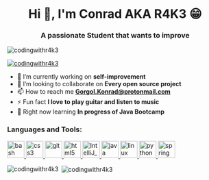 <h1 align="center">Hi 👋, I'm Conrad AKA R4K3 😁</h1>
<h3 align="center">A passionate Student that wants to improve</h3>

<p align="left"> <img src="https://komarev.com/ghpvc/?username=codingwithr4k3&label=Profile%20views&color=0e75b6&style=flat" alt="codingwithr4k3" /> </p>

<p align="left"> <a href="https://github.com/ryo-ma/github-profile-trophy"><img src="https://github-profile-trophy.vercel.app/?username=codingwithr4k3" alt="codingwithr4k3" /></a> </p>

- 🔭 I’m currently working on **self-improvement**
- 👯 I’m looking to collaborate on **Every open source project**
- 📫 How to reach me **Gorgol.Konrad@protonmail.com**
- ⚡ Fun fact **I love to play guitar and listen to music**
- 🧐 Right now learning **In progress of Java Bootcamp**


<h3 align="left">Languages and Tools:</h3>
<p align="left"> <a href="https://www.gnu.org/software/bash/" target="_blank"> <img src="https://www.vectorlogo.zone/logos/gnu_bash/gnu_bash-icon.svg" alt="bash" width="40" height="40"/> </a> <a href="https://www.w3schools.com/css/" target="_blank"> <img src="https://devicons.github.io/devicon/devicon.git/icons/css3/css3-original-wordmark.svg" alt="css3" width="40" height="40"/> </a> <a href="https://git-scm.com/" target="_blank"> <img src="https://www.vectorlogo.zone/logos/git-scm/git-scm-icon.svg" alt="git" width="40" height="40"/> </a> <a href="https://www.w3.org/html/" target="_blank"> <img src="https://devicons.github.io/devicon/devicon.git/icons/html5/html5-original-wordmark.svg" alt="html5" width="40" height="40"/> </a> <a href="https://www.jetbrains.com/idea/" target="_blank"> <img src="https://upload.wikimedia.org/wikipedia/commons/thumb/d/d5/IntelliJ_IDEA_Logo.svg/1200px-IntelliJ_IDEA_Logo.svg.png" alt="IntelliJ_IDEA" width="40" height="40"/> </a> <a href="https://www.java.com" target="_blank"> <img src="https://devicons.github.io/devicon/devicon.git/icons/java/java-original-wordmark.svg" alt="java" width="40" height="40"/> </a> <a href="https://www.linux.org/" target="_blank"> <img src="https://devicons.github.io/devicon/devicon.git/icons/linux/linux-original.svg" alt="linux" width="40" height="40"/> </a> <a href="https://www.python.org" target="_blank"> <img src="https://devicons.github.io/devicon/devicon.git/icons/python/python-original.svg" alt="python" width="40" height="40"/> </a> <a href="https://spring.io/" target="_blank"> <img src="https://www.vectorlogo.zone/logos/springio/springio-icon.svg" alt="spring" width="40" height="40"/> </a> </p>

<p><img align="left" src="https://github-readme-stats.vercel.app/api/top-langs?username=codingwithr4k3&show_icons=true&locale=en&layout=compact" alt="codingwithr4k3" /></p>

<p>&nbsp;<img align="center" src="https://github-readme-stats.vercel.app/api?username=codingwithr4k3&show_icons=true&locale=en" alt="codingwithr4k3" /></p>

<!--START_SECTION:activity-->
<!--END_SECTION:activity-->
